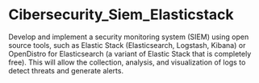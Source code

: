 # Cibersecurity_Siem_Elasticstack
Develop and implement a security monitoring system (SIEM) using open source tools, such as Elastic Stack (Elasticsearch, Logstash, Kibana) or OpenDistro for Elasticsearch (a variant of Elastic Stack that is completely free). This will allow the collection, analysis, and visualization of logs to detect threats and generate alerts.
